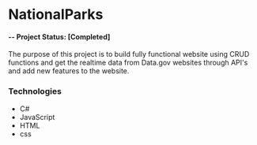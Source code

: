 # NationalParks 
#### -- Project Status: [Completed]

The purpose of this project is to build fully functional website using CRUD functions and get the realtime data from Data.gov websites through API's and add new features to the website.


### Technologies
* C#
* JavaScript
* HTML
* css


